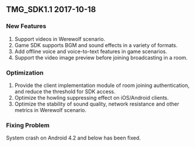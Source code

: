 ## TMG_SDK1.1    2017-10-18
### New Features<br />
1. Support videos in Werewolf scenario.<br />
2. Game SDK supports BGM and sound effects in a variety of formats.<br />
3. Add offline voice and voice-to-text features in game scenarios.<br />
4. Support the video image preview before joining broadcasting in a room.<br />

### Optimization<br />
1. Provide the client implementation module of room joining authentication, and reduce the threshold for SDK access.<br />
2. Optimize the howling suppressing effect on iOS/Android clients.<br />
3. Optimize the stability of sound quality, network resistance and other metrics in Werewolf scenario.<br />

### Fixing Problem<br />
System crash on Android 4.2 and below has been fixed.<br />
